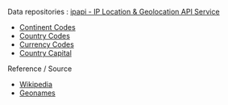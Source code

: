 Data repositories : [ipapi - IP Location & Geolocation API Service](https://ipapi.co)


- [Continent Codes](https://github.com/ipapi-co/data/blob/main/continent_codes.csv)
- [Country Codes](https://github.com/ipapi-co/data/blob/main/country_codes.csv)
- [Currency Codes](https://github.com/ipapi-co/data/blob/main/currency_codes.csv)
- [Country Capital](https://github.com/ipapi-co/data/blob/main/country_capital.csv)



Reference / Source
- [Wikipedia](https://en.wikipedia.org/wiki/Wikipedia)
- [Geonames](https://www.geonames.org/)

